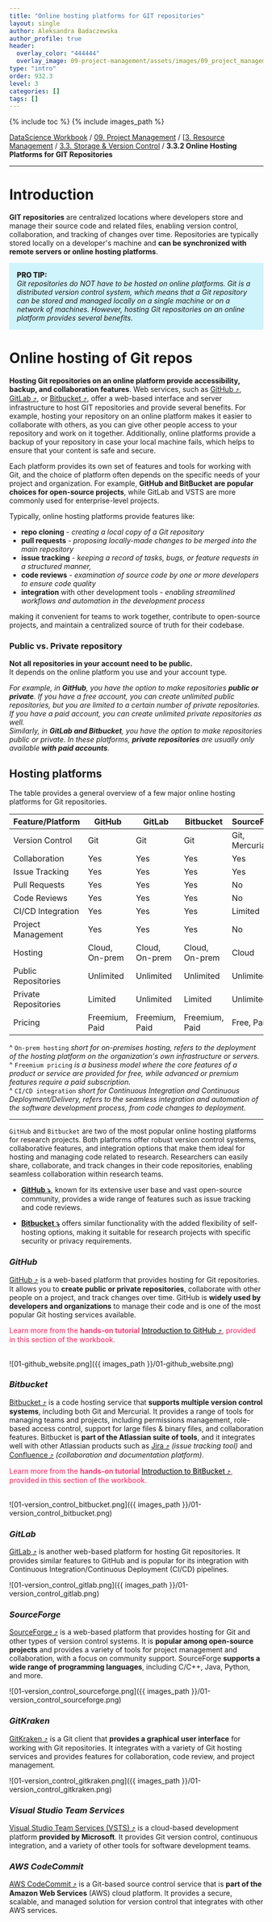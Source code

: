 ```yaml
---
title: "Online hosting platforms for GIT repositories"
layout: single
author: Aleksandra Badaczewska
author_profile: true
header:
  overlay_color: "444444"
  overlay_image: 09-project-management/assets/images/09_project_management_banner.png
type: "intro"
order: 932.3
level: 3
categories: []
tags: []
---
```


{% include toc %}
{% include images_path %}

[DataScience Workbook](https://datascience.101workbook.org/) / [09. Project Management](../../00-ProjectManagement-LandingPage.md) / [[3. Resource Management](../00-intro-resource-management) / [3.3. Storage & Version Control](01-storage-version-control.md) / **3.3.2 Online Hosting Platforms for GIT Repositories**

---


# Introduction

**GIT repositories** are centralized locations where developers store and manage their source code and related files, enabling version control, collaboration, and tracking of changes over time. Repositories are typically stored locally on a developer's machine and **can be synchronized with remote servers or online hosting platforms**.

<div style="background: #cff4fc; padding: 15px;">
<span style="font-weight:800;">PRO TIP:</span>
<br><span style="font-style:italic;">
Git repositories do NOT have to be hosted on online platforms. Git is a distributed version control system, which means that a Git repository can be stored and managed locally on a single machine or on a network of machines. However, hosting Git repositories on an online platform provides several benefits.
</span>
</div>

# Online hosting of Git repos

**Hosting Git repositories on an online platform provide accessibility, backup, and collaboration features**. Web services, such as <a href="https://github.com" target="_blank">GitHub  ⤴</a>, <a href="https://gitlab.com" target="_blank">GitLab  ⤴</a>, or <a href="https://bitbucket.org" target="_blank">Bitbucket  ⤴</a>, offer a web-based interface and server infrastructure to host GIT repositories and provide several benefits. For example, hosting your repository on an online platform makes it easier to collaborate with others, as you can give other people access to your repository and work on it together. Additionally, online platforms provide a backup of your repository in case your local machine fails, which helps to ensure that your content is safe and secure.

Each platform provides its own set of features and tools for working with Git, and the choice of platform often depends on the specific needs of your project and organization. For example, **GitHub and BitBucket are popular choices for open-source projects**, while GitLab and VSTS are more commonly used for enterprise-level projects.

Typically, online hosting platforms provide features like:
* **repo cloning** - *creating a local copy of a Git repository*
* **pull requests** - *proposing locally-made changes to be merged into the main repository*
* **issue tracking** - *keeping a record of tasks, bugs, or feature requests in a structured manner,*
* **code reviews** - *examination of source code by one or more developers to ensure code quality*
* **integration** with other development tools - *enabling streamlined workflows and automation in the development process*

making it convenient for teams to work together, contribute to open-source projects, and maintain a centralized source of truth for their codebase.


### Public vs. Private repository
**Not all repositories in your account need to be public.** <br>
It depends on the online platform you use and your account type.

<i>For example, in <b>GitHub</b>, you have the option to make repositories <b>public or private</b>. If you have a free account, you can create unlimited public repositories, but you are limited to a certain number of private repositories. If you have a paid account, you can create unlimited private repositories as well.<br>
Similarly, in <b>GitLab and Bitbucket</b>, you have the option to make repositories public or private. In these platforms, <b>private repositories</b> are usually only available <b>with paid accounts</b>.</i>

## Hosting platforms

The table provides a general overview of a few major online hosting platforms for Git repositories.

| Feature/Platform   | GitHub | GitLab | Bitbucket | SourceForge    |
|--------------------|--------|--------|-----------|----------------|
| Version Control    |  Git   |  Git   |   Git     | Git, Mercurial |
| Collaboration      |  Yes   |  Yes   |   Yes     | Yes            |
| Issue Tracking     |  Yes   |  Yes   |   Yes     | Yes            |
| Pull Requests      |  Yes   |  Yes   |   Yes     | No             |
| Code Reviews       |  Yes   |  Yes   |   Yes     | No             |
| CI/CD Integration  |  Yes   |  Yes   |   Yes     | Limited        |
| Project Management |  Yes   |  Yes   |   Yes     | No             |
| Hosting            |Cloud, On-prem|Cloud, On-prem|Cloud, On-prem|Cloud |
|Public Repositories |Unlimited|Unlimited|Unlimited| Unlimited      |
|Private Repositories|Limited | Unlimited|Limited  | Unlimited      |
| Pricing            |Freemium, Paid|Freemium, Paid|Freemium, Paid|Free, Paid|

^ `On-prem hosting` *short for on-premises hosting, refers to the deployment of the hosting platform on the organization's own infrastructure or servers.* <br>
^ `Freemium pricing` *is a business model where the core features of a product or service are provided for free, while advanced or premium features require a paid subscription.* <br>
^ `CI/CD integration` *short for Continuous Integration and Continuous Deployment/Delivery, refers to the seamless integration and automation of the software development process, from code changes to deployment.*

---

`GitHub` and `Bitbucket` are two of the most popular online hosting platforms for research projects. Both platforms offer robust version control systems, collaborative features, and integration options that make them ideal for hosting and managing code related to research. Researchers can easily share, collaborate, and track changes in their code repositories, enabling seamless collaboration within research teams.
*  **[GitHub ⤵](#github)**, known for its extensive user base and vast open-source community, provides a wide range of features such as issue tracking and code reviews.

* **[Bitbucket ⤵](#bitbucket)** offers similar functionality with the added flexibility of self-hosting options, making it suitable for research projects with specific security or privacy requirements.


### ***GitHub***

<a href="https://github.com" target="_blank">GitHub  ⤴</a> is a web-based platform that provides hosting for Git repositories. It allows you to **create public or private repositories**, collaborate with other people on a project, and track changes over time. GitHub is **widely used by developers and organizations** to manage their code and is one of the most popular Git hosting services available.

<span style="color: #ff3870;font-weight: 500;">
Learn more from the <b>hands-on tutorial</b> <a href="https://datascience.101workbook.org/09-ProjectManagement/01-SOURCE-CODE/04-intro-to-github" target="_blank">Introduction to GitHub  ⤴</a>, provided in this section of the workbook.
</span><br><br>

![01-github_website.png]({{ images_path }}/01-github_website.png)

### ***Bitbucket***

<a href="https://bitbucket.org" target="_blank">Bitbucket  ⤴</a> is a code hosting service that **supports multiple version control systems**, including both Git and Mercurial. It provides a range of tools for managing teams and projects, including permissions management, role-based access control, support for large files & binary files, and collaboration features. Bitbucket is **part of the Atlassian suite of tools**, and it integrates well with other Atlassian products such as <a href="https://www.atlassian.com/software/jira" target="_blank">Jira  ⤴</a> *(issue tracking tool)* and <a href="https://www.atlassian.com/software/confluence" target="_blank">Confluence  ⤴</a> *(collaboration and documentation platform)*.

<span style="color: #ff3870;font-weight: 500;">
Learn more from the <b>hands-on tutorial</b> <a href="https://datascience.101workbook.org/09-ProjectManagement/01-SOURCE-CODE/05-intro-to-bitbucket" target="_blank">Introduction to BitBucket  ⤴</a>, provided in this section of the workbook.
</span><br><br>

![01-version_control_bitbucket.png]({{ images_path }}/01-version_control_bitbucket.png)

### *GitLab*

<a href="https://gitlab.com" target="_blank">GitLab  ⤴</a> is another web-based platform for hosting Git repositories. It provides similar features to GitHub and is popular for its integration with Continuous Integration/Continuous Deployment (CI/CD) pipelines.

![01-version_control_gitlab.png]({{ images_path }}/01-version_control_gitlab.png)

### *SourceForge*

<a href="https://sourceforge.net" target="_blank">SourceForge  ⤴</a> is a web-based platform that provides hosting for Git and other types of version control systems. It is **popular among open-source projects** and provides a variety of tools for project management and collaboration, with a focus on community support. SourceForge **supports a wide range of programming languages**, including C/C++, Java, Python, and more.

![01-version_control_sourceforge.png]({{ images_path }}/01-version_control_sourceforge.png)

### *GitKraken*

<a href="https://www.gitkraken.com" target="_blank">GitKraken  ⤴</a> is a Git client that **provides a graphical user interface** for working with Git repositories. It integrates with a variety of Git hosting services and provides features for collaboration, code review, and project management.

![01-version_control_gitkraken.png]({{ images_path }}/01-version_control_gitkraken.png)

### *Visual Studio Team Services*

<a href="https://visualstudio.microsoft.com/team-services/" target="_blank">Visual Studio Team Services (VSTS)  ⤴</a> is a cloud-based development platform **provided by Microsoft**. It provides Git version control, continuous integration, and a variety of other tools for software development teams.

### *AWS CodeCommit*

<a href="https://docs.aws.amazon.com/codecommit/latest/userguide/welcome.html" target="_blank">AWS CodeCommit  ⤴</a> is a Git-based source control service that is **part of the Amazon Web Services** (AWS) cloud platform. It provides a secure, scalable, and managed solution for version control that integrates with other AWS services.
